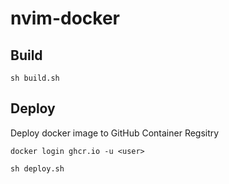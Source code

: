 # nvim-docker

## Build

```shell
sh build.sh
```

## Deploy

Deploy docker image to GitHub Container Regsitry

```shell
docker login ghcr.io -u <user> 
```

```shell
sh deploy.sh
```
